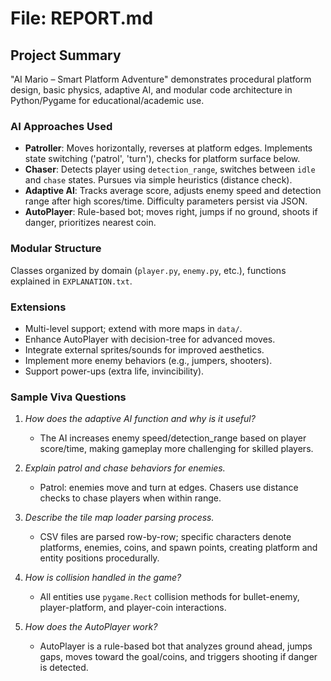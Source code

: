 # File: REPORT.md

## Project Summary

"AI Mario – Smart Platform Adventure" demonstrates procedural platform design, basic physics, adaptive AI, and modular code architecture in Python/Pygame for educational/academic use.

### AI Approaches Used

- **Patroller**: Moves horizontally, reverses at platform edges. Implements state switching ('patrol', 'turn'), checks for platform surface below.
- **Chaser**: Detects player using `detection_range`, switches between `idle` and `chase` states. Pursues via simple heuristics (distance check).
- **Adaptive AI**: Tracks average score, adjusts enemy speed and detection range after high scores/time. Difficulty parameters persist via JSON.
- **AutoPlayer**: Rule-based bot; moves right, jumps if no ground, shoots if danger, prioritizes nearest coin.

### Modular Structure

Classes organized by domain (`player.py`, `enemy.py`, etc.), functions explained in `EXPLANATION.txt`.

### Extensions

- Multi-level support; extend with more maps in `data/`.
- Enhance AutoPlayer with decision-tree for advanced moves.
- Integrate external sprites/sounds for improved aesthetics.
- Implement more enemy behaviors (e.g., jumpers, shooters).
- Support power-ups (extra life, invincibility).

### Sample Viva Questions

1. *How does the adaptive AI function and why is it useful?*
   - The AI increases enemy speed/detection_range based on player score/time, making gameplay more challenging for skilled players.

2. *Explain patrol and chase behaviors for enemies.*
   - Patrol: enemies move and turn at edges. Chasers use distance checks to chase players when within range.

3. *Describe the tile map loader parsing process.*
   - CSV files are parsed row-by-row; specific characters denote platforms, enemies, coins, and spawn points, creating platform and entity positions procedurally.

4. *How is collision handled in the game?*
   - All entities use `pygame.Rect` collision methods for bullet-enemy, player-platform, and player-coin interactions.

5. *How does the AutoPlayer work?*
   - AutoPlayer is a rule-based bot that analyzes ground ahead, jumps gaps, moves toward the goal/coins, and triggers shooting if danger is detected.
